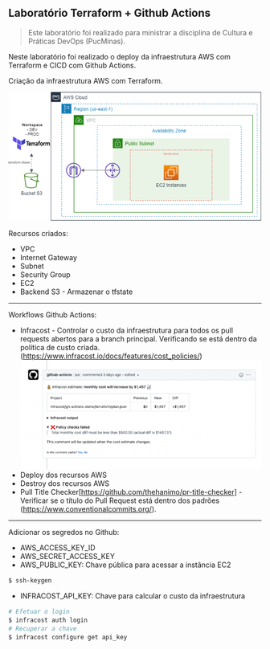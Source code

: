 ## Laboratório Terraform + Github Actions

> Este laboratório foi realizado para ministrar a disciplina de Cultura e Práticas DevOps (PucMinas).

Neste laboratório foi realizado o deploy da infraestrutura AWS com Terraform e CICD com Github Actions.

Criação da infraestrutura AWS com Terraform. 

![arquitetura](doc/ec2.png)

Recursos criados:
- VPC
- Internet Gateway
- Subnet
- Security Group
- EC2
- Backend S3 - Armazenar o tfstate

---

Workflows Github Actions:

- Infracost - Controlar o custo da infraestrutura para todos os pull requests abertos para a branch principal. Verificando se está dentro da política de custo criada. (https://www.infracost.io/docs/features/cost_policies/)
![infracost](doc/policy-failure-github.png)
- Deploy dos recursos AWS
- Destroy dos recursos AWS
- Pull Title Checker[https://github.com/thehanimo/pr-title-checker] - Verificar se o título do Pull Request está dentro dos padrões (https://www.conventionalcommits.org/).

---

Adicionar os segredos no Github:

- AWS_ACCESS_KEY_ID
- AWS_SECRET_ACCESS_KEY
- AWS_PUBLIC_KEY: Chave pública para acessar a instância EC2
```sh
$ ssh-keygen
```
- INFRACOST_API_KEY: Chave para calcular o custo da infraestrutura
```sh
# Efetuar o login
$ infracost auth login
# Recuperar a chave
$ infracost configure get api_key
```